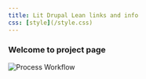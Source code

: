 ```yaml
---
title: Lit Drupal Lean links and info
css: [style](/style.css)
---
```


<link rel="stylesheet" type="text/css" href="/styles.css"/>

### Welcome to project page

![Process Workflow](https://raw.github.com/victorkane/lit-drupal-lean/master/doc/ProcessWorkflow.png)



